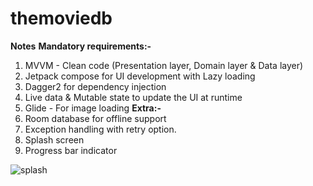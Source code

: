 # themoviedb
**Notes**
**Mandatory requirements:-**
1. MVVM - Clean code (Presentation layer, Domain layer & Data layer)
2. Jetpack compose for UI development with Lazy loading
3. Dagger2 for dependency injection
4. Live data & Mutable state to update the UI at runtime
5. Glide - For image loading
**Extra:-**
1. Room database for offline support
2. Exception handling with retry option.
3. Splash screen
4. Progress bar indicator


![splash](https://github.com/spanpatte/themoviedb/assets/1183582/db2f5ed4-7100-497f-8970-cc1715b1a9d2)
